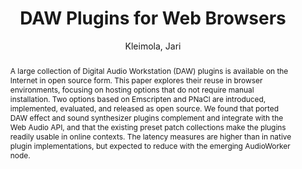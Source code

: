 --- 
title: "DAW Plugins for Web Browsers" 
abstract: "A large collection of Digital Audio Workstation (DAW) plugins is available on the Internet in open source form. This paper explores their reuse in browser environments, focusing on hosting options that do not require manual installation. Two options based on Emscripten and PNaCl are introduced, implemented, evaluated, and released as open source. We found that ported DAW effect and sound synthesizer plugins complement and integrate with the Web Audio API, and that the existing preset patch collections make the plugins readily usable in online contexts. The latency measures are higher than in native plugin implementations, but expected to reduce with the emerging AudioWorker node." 
address: "Paris" 
author: "Kleimola, Jari"
webAuthor: "Christian Baumann, Johanna Friederike, Jan-Torsten Milde" 
booktitle: "Proceedings of the International Web Audio Conference" 
editor: "Goldszmidt, Samuel and Schnell, Norbert and Saiz, Victor and Matuszewski, Benjamin" 
month: "Proceedings of the International Web Audio Conference"
pages: "1-5" 
publisher: "IRCAM" 
series: "WAC '18"
track: "Paper"  
year: "2015" 
id: "2015_23" 
tags: year2015
media: https://medias.ircam.fr/xe6608e 
pdflink: /_data/papers/pdf/2015/2015_23.pdf
ISSN: 2663-5844
---